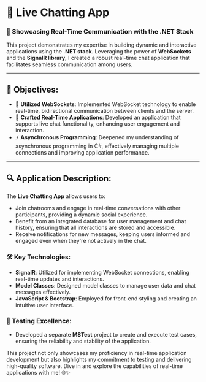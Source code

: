 # 💬 Live Chatting App

### 🌟 Showcasing Real-Time Communication with the .NET Stack

This project demonstrates my expertise in building dynamic and interactive applications using the **.NET stack**. Leveraging the power of **WebSockets** and the **SignalR library**, I created a robust real-time chat application that facilitates seamless communication among users.

---

## 🎯 Objectives:
- 🚀 **Utilized WebSockets**: Implemented WebSocket technology to enable real-time, bidirectional communication between clients and the server.
- 📡 **Crafted Real-Time Applications**: Developed an application that supports live chat functionality, enhancing user engagement and interaction.
- ⚡ **Asynchronous Programming**: Deepened my understanding of asynchronous programming in C#, effectively managing multiple connections and improving application performance.

---

## 🔍 Application Description:
The **Live Chatting App** allows users to:
- Join chatrooms and engage in real-time conversations with other participants, providing a dynamic social experience.
- Benefit from an integrated database for user management and chat history, ensuring that all interactions are stored and accessible.
- Receive notifications for new messages, keeping users informed and engaged even when they're not actively in the chat.

### 🛠️ Key Technologies:
- **SignalR**: Utilized for implementing WebSocket connections, enabling real-time updates and interactions.
- **Model Classes**: Designed model classes to manage user data and chat messages effectively.
- **JavaScript & Bootstrap**: Employed for front-end styling and creating an intuitive user interface.

### 🧪 Testing Excellence:
- Developed a separate **MSTest** project to create and execute test cases, ensuring the reliability and stability of the application.

This project not only showcases my proficiency in real-time application development but also highlights my commitment to testing and delivering high-quality software. Dive in and explore the capabilities of real-time applications with me! 🌐✨
